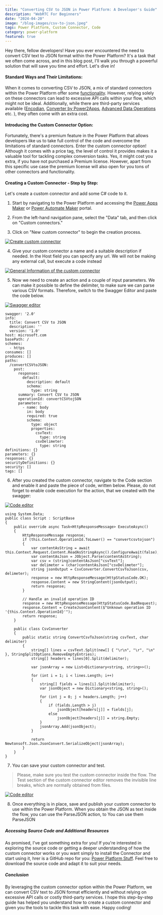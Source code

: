 ```yaml
---
title: "Converting CSV to JSON in Power Platform: A Developer's Guide"
description: "WebRTC For Beginners"
date: "2024-04-20"
image: "/blog-images/csv-to-json.jpeg"
tags: Power Platform, Custom Connector, Code
category: power-platform
featured: true
---
```


Hey there, fellow developers! Have you ever encountered the need to convert CSV text to JSON format within the Power Platform? It's a task that we often come across, and in this blog post, I'll walk you through a powerful solution that will save you time and effort. Let's dive in!

#### Standard Ways and Their Limitations:
When it comes to converting CSV to JSON, a mix of standard connectors within the Power Platform offer some <a href="https://www.tachytelic.net/2021/02/power-automate-parse-csv/" target="_blank">functionality</a>. However, relying solely on these connectors can lead to excessive API calls within your flow, which might not be ideal. Additionally, while there are third-party services available (<a href="https://learn.microsoft.com/en-us/connectors/encodiandocumentmanager/" target="_blank">Encodian</a>, <a href="https://learn.microsoft.com/en-us/connectors/converterbypower2apps/" target="_blank">Converter by Power2Apps</a>,
<a href="https://learn.microsoft.com/en-us/connectors/advanceddataoperatio/" target="_blank">Advanced Data Operations
</a> etc. ), they often come with an extra cost.

#### Introducing the Custom Connector Option:

Fortunately, there's a premium feature in the Power Platform that allows developers like us to take full control of the code and overcome the limitations of standard connectors. Enter the custom connector option! Although it comes with a price tag, the level of control it provides makes it a valuable tool for tackling complex conversion tasks. Yes, it might cost you extra, if you have not purchased a Premium license. However, apart from this specific use case the premium license will also open for you tons of other connectors and functionality.

#### Creating a Custom Connector - Step by Step:

Let's create a custom connector and add some C# code to it. 
  1. Start by navigating to the Power Platform and accessing the <a href="https://make.powerapps.com/" target="_blank">Power Apps Maker</a> or <a href="https://make.powerautomate.com/" target="_blank">Power Automate Maker</a> portal.
  2. From the left-hand navigation pane, select the "Data" tab, and then click on "Custom connectors."

  3. Click on "New custom connector" to begin the creation process.

  [![Create custom connector](/blog-images/csv-to-json-01.png)](/blog-images/csv-to-json-01.png)

  4. Give your custom connector a name and a suitable description if needed. In the Host field you can specify any url. We will not be making any external call, but execute a code instead

[![General Information of the custom connector](/blog-images/csv-to-json-02.png)](/blog-images/csv-to-json-02.png)

  5. Now we need to create an action and a couple of input parameters. We can make it possible to define the delimiter, to make sure we can parse various CSV formats. Therefore, switch to the Swagger Editor and paste the code below.

[![Swagger editor](/blog-images/csv-to-json-03.png)](/blog-images/csv-to-json-03.png)

```
swagger: '2.0'
info:
  title: Convert CSV to JSON
  description: ''
  version: '1.0'
host: microsoft.com
basePath: /
schemes:
  - https
consumes: []
produces: []
paths:
  /convertCSVtoJSON:
    post:
      responses:
        default:
          description: default
          schema:
            type: string
      summary: Convert CSV to JSON
      operationId: convertCSVtojSON
      parameters:
        - name: body
          in: body
          required: true
          schema:
            type: object
            properties:
              csvText:
                type: string
              csvDelimeter:
                type: string
definitions: {}
parameters: {}
responses: {}
securityDefinitions: {}
security: []
tags: []
```

  6. After you created the custom connector, navigate to the Code section and enable it and paste the piece of code, written below. Please, do not forget to enable code execution for the action, that we created with the swagger:

[![Code editor](/blog-images/csv-to-json-04.png)](/blog-images/csv-to-json-04.png)


```
using System.Data;
public class Script : ScriptBase
{
    public override async Task<HttpResponseMessage> ExecuteAsync()
    {
        HttpResponseMessage response;
        if (this.Context.OperationId.ToLower() == "convertcsvtojson")
        {
            var contentAsString = await this.Context.Request.Content.ReadAsStringAsync().ConfigureAwait(false);
            var contentAsJson = JObject.Parse(contentAsString);
            var csv = (string)contentAsJson["csvText"];
            var delimeter = (char)contentAsJson["csvDelimeter"];
            string jsonOutput = CsvConverter.ConvertCsvToJson(csv, delimeter);
            response = new HttpResponseMessage(HttpStatusCode.OK);
            response.Content = new StringContent(jsonOutput);
            return response;
        }

        // Handle an invalid operation ID
        response = new HttpResponseMessage(HttpStatusCode.BadRequest);
        response.Content = CreateJsonContent($"Unknown operation ID '{this.Context.OperationId}'");
        return response;
    }

    public class CsvConverter
    {
        public static string ConvertCsvToJson(string csvText, char delimiter)
        {
            string[] lines = csvText.Split(new[] { "\r\n", "\r", "\n" }, StringSplitOptions.RemoveEmptyEntries);
            string[] headers = lines[0].Split(delimiter);

            var jsonArray = new List<Dictionary<string, string>>();

            for (int i = 1; i < lines.Length; i++)
            {
                string[] fields = lines[i].Split(delimiter);
                var jsonObject = new Dictionary<string, string>();

                for (int j = 0; j < headers.Length; j++)
                {
                    if (fields.Length > j)
                        jsonObject[headers[j]] = fields[j];
                    else
                        jsonObject[headers[j]] = string.Empty;
                }
                jsonArray.Add(jsonObject);
            }

            return Newtonsoft.Json.JsonConvert.SerializeObject(jsonArray);
        }
    }
}
```

  7. You can save your custom connector and test.


>  Please, make sure you test the custom connector inside the flow. The Test section of the custom connector editor removes the invisible line breaks, which are normally obtained from files.

[![Code editor](/blog-images/csv-to-json-05.png)](/blog-images/csv-to-json-05.png)

  8. Once everything is in place, save and publish your custom connector to use within the Power Platform. When you obtain the JSON as text inside the flow, you can use the ParseJSON action, to  You can use them ParseJSON 

##### Accessing Source Code and Additional Resources
As promised, I've got something extra for you! If you're interested in exploring the source code or getting a deeper understanding of how the custom connector works or you want simply to install the Connector and start using it, hrer is a GitHub repo for you: <a href="https://github.com/dudelis/power-platform-stuff" target="_blank">Power Platform Stuff</a>. Feel free to download the source code and adapt it to suit your needs.

##### Conclusion
By leveraging the custom connector option within the Power Platform, we can convert CSV text to JSON format efficiently and without relying on excessive API calls or costly third-party services. I hope this step-by-step guide has helped you understand how to create a custom connector and given you the tools to tackle this task with ease. Happy coding!
